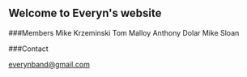 ## Welcome to Everyn's website

###Members
Mike Krzeminski
Tom Malloy
Anthony Dolar
Mike Sloan

###Contact

everynband@gmail.com
